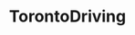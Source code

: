 ---
title: TorontoDriving
crosslinks:
- Roadcam
- toronto
- sanfrancisco
- HadToHurt
- pics
- WhyWereTheyFilming
---